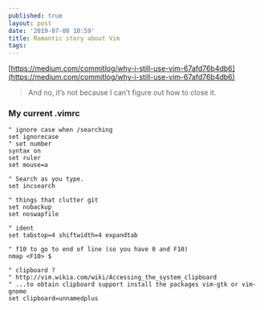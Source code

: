 ```yaml
---
published: true
layout: post
date: '2019-07-08 10:59'
title: Romantic story about Vim
tags: 
---
```

[https://medium.com/commitlog/why-i-still-use-vim-67afd76b4db6](https://medium.com/commitlog/why-i-still-use-vim-67afd76b4db6)

> And no, it’s not because I can’t figure out how to close it.

### My current .vimrc

    " ignore case when /searching
    set ignorecase 
    " set number
    syntax on
    set ruler
    set mouse=a

    " Search as you type.
    set incsearch

    " things that clutter git
    set nobackup
    set noswapfile

    " ident
    set tabstop=4 shiftwidth=4 expandtab

    " f10 to go to end of line (so you have 0 and F10)
    nmap <F10> $

    " clipboard ? 
    " http://vim.wikia.com/wiki/Accessing_the_system_clipboard
    " ...to obtain clipboard support install the packages vim-gtk or vim-gnome 
    set clipboard=unnamedplus

